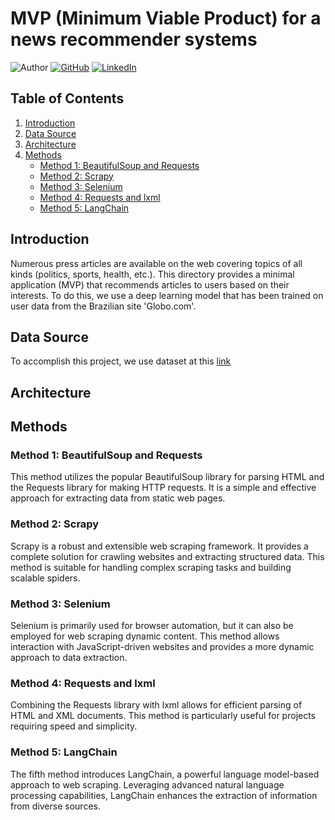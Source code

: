 # MVP (Minimum Viable Product) for a news recommender systems
![Author](https://img.shields.io/badge/Author-Ahmed%20Ait%20Ouazzou-brightgreen)
[![GitHub](https://img.shields.io/badge/GitHub-Follow%20Me-lightgrey)](https://github.com/ahmedaao)
[![LinkedIn](https://img.shields.io/badge/LinkedIn-Connect%20with%20Me-informational)](https://www.linkedin.com/in/ahmed-ait-ouazzou/)

## Table of Contents

1. [Introduction](#introduction)
2. [Data Source](#data-source)
3. [Architecture](#architecture)
4. [Methods](#methods)
    - [Method 1: BeautifulSoup and Requests](#method-1-beautifulsoup-and-requests)
    - [Method 2: Scrapy](#method-2-scrapy)
    - [Method 3: Selenium](#method-3-selenium)
    - [Method 4: Requests and lxml](#method-4-requests-and-lxml)
    - [Method 5: LangChain](#method-5-langchain)

## Introduction


Numerous press articles are available on the web covering topics of all kinds (politics, sports, health, etc.). This directory provides a minimal application (MVP) that recommends articles to users based on their interests. To do this, we use a deep learning model that has been trained on user data from the Brazilian site 'Globo.com'.

## Data Source

To accomplish this project, we use dataset at this [link](https://www.kaggle.com/datasets/gspmoreira/news-portal-user-interactions-by-globocom#clicks_sample.csv)

## Architecture


## Methods

### Method 1: BeautifulSoup and Requests

This method utilizes the popular BeautifulSoup library for parsing HTML and the Requests library for making HTTP requests. It is a simple and effective approach for extracting data from static web pages.

### Method 2: Scrapy

Scrapy is a robust and extensible web scraping framework. It provides a complete solution for crawling websites and extracting structured data. This method is suitable for handling complex scraping tasks and building scalable spiders.

### Method 3: Selenium

Selenium is primarily used for browser automation, but it can also be employed for web scraping dynamic content. This method allows interaction with JavaScript-driven websites and provides a more dynamic approach to data extraction.

### Method 4: Requests and lxml

Combining the Requests library with lxml allows for efficient parsing of HTML and XML documents. This method is particularly useful for projects requiring speed and simplicity.

### Method 5: LangChain

The fifth method introduces LangChain, a powerful language model-based approach to web scraping. Leveraging advanced natural language processing capabilities, LangChain enhances the extraction of information from diverse sources.